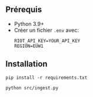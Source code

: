 

## Prérequis
- Python 3.9+
- Créer un fichier `.env` avec:
  ```env
  RIOT_API_KEY=YOUR_API_KEY
  REGION=EUW1
  ```

## Installation
```
pip install -r requirements.txt
```

```
python src/ingest.py
```

